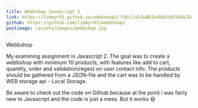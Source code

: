 ```yaml
---
title: Webbshop Javascript 2
link: https://lidmyr93.github.io/webbshop2/?fbclid=IwAR1nVbbDtbF5U8yJEmhswLkUxS2MASoFTzc5GcOP-1fkXUEcXm9BElT20Ms
github: https://github.com/lidmyr93/webbshop2
postimage: /assets/images/webbshop.jpg
---
```

Webbshop

My examining assignment in Javascript 2. The goal was to create a webbshop with minimum 10 products, with features like add to cart, quantity, order and validation(regex) on user contact info.
The products should be gathered from a JSON-file and the cart was to be handled by WEB storage api - Local Storage.

Be aware to check out the code on Github because at the point i was fairly new to Javascript and the code is just a mess. But it works &#128515;